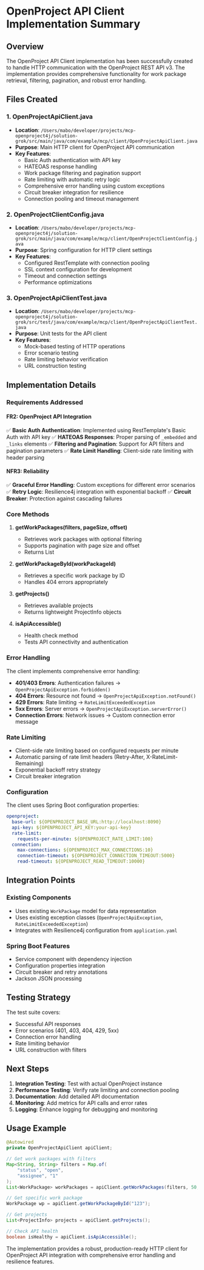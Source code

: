 # OpenProject API Client Implementation Summary

## Overview

The OpenProject API Client implementation has been successfully created to handle HTTP communication with the OpenProject REST API v3. The implementation provides comprehensive functionality for work package retrieval, filtering, pagination, and robust error handling.

## Files Created

### 1. OpenProjectApiClient.java
- **Location**: `/Users/mabo/developer/projects/mcp-openproject4j/solution-grok/src/main/java/com/example/mcp/client/OpenProjectApiClient.java`
- **Purpose**: Main HTTP client for OpenProject API communication
- **Key Features**:
  - Basic Auth authentication with API key
  - HATEOAS response handling
  - Work package filtering and pagination support
  - Rate limiting with automatic retry logic
  - Comprehensive error handling using custom exceptions
  - Circuit breaker integration for resilience
  - Connection pooling and timeout management

### 2. OpenProjectClientConfig.java
- **Location**: `/Users/mabo/developer/projects/mcp-openproject4j/solution-grok/src/main/java/com/example/mcp/client/OpenProjectClientConfig.java`
- **Purpose**: Spring configuration for HTTP client settings
- **Key Features**:
  - Configured RestTemplate with connection pooling
  - SSL context configuration for development
  - Timeout and connection settings
  - Performance optimizations

### 3. OpenProjectApiClientTest.java
- **Location**: `/Users/mabo/developer/projects/mcp-openproject4j/solution-grok/src/test/java/com/example/mcp/client/OpenProjectApiClientTest.java`
- **Purpose**: Unit tests for the API client
- **Key Features**:
  - Mock-based testing of HTTP operations
  - Error scenario testing
  - Rate limiting behavior verification
  - URL construction testing

## Implementation Details

### Requirements Addressed

#### FR2: OpenProject API Integration
✅ **Basic Auth Authentication**: Implemented using RestTemplate's Basic Auth with API key
✅ **HATEOAS Responses**: Proper parsing of `_embedded` and `_links` elements
✅ **Filtering and Pagination**: Support for API filters and pagination parameters
✅ **Rate Limit Handling**: Client-side rate limiting with header parsing

#### NFR3: Reliability
✅ **Graceful Error Handling**: Custom exceptions for different error scenarios
✅ **Retry Logic**: Resilience4j integration with exponential backoff
✅ **Circuit Breaker**: Protection against cascading failures

### Core Methods

1. **getWorkPackages(filters, pageSize, offset)**
   - Retrieves work packages with optional filtering
   - Supports pagination with page size and offset
   - Returns List<WorkPackage>

2. **getWorkPackageById(workPackageId)**
   - Retrieves a specific work package by ID
   - Handles 404 errors appropriately

3. **getProjects()**
   - Retrieves available projects
   - Returns lightweight ProjectInfo objects

4. **isApiAccessible()**
   - Health check method
   - Tests API connectivity and authentication

### Error Handling

The client implements comprehensive error handling:

- **401/403 Errors**: Authentication failures → `OpenProjectApiException.forbidden()`
- **404 Errors**: Resource not found → `OpenProjectApiException.notFound()`
- **429 Errors**: Rate limiting → `RateLimitExceededException`
- **5xx Errors**: Server errors → `OpenProjectApiException.serverError()`
- **Connection Errors**: Network issues → Custom connection error message

### Rate Limiting

- Client-side rate limiting based on configured requests per minute
- Automatic parsing of rate limit headers (Retry-After, X-RateLimit-Remaining)
- Exponential backoff retry strategy
- Circuit breaker integration

### Configuration

The client uses Spring Boot configuration properties:

```yaml
openproject:
  base-url: ${OPENPROJECT_BASE_URL:http://localhost:8090}
  api-key: ${OPENPROJECT_API_KEY:your-api-key}
  rate-limit:
    requests-per-minute: ${OPENPROJECT_RATE_LIMIT:100}
  connection:
    max-connections: ${OPENPROJECT_MAX_CONNECTIONS:10}
    connection-timeout: ${OPENPROJECT_CONNECTION_TIMEOUT:5000}
    read-timeout: ${OPENPROJECT_READ_TIMEOUT:10000}
```

## Integration Points

### Existing Components
- Uses existing `WorkPackage` model for data representation
- Uses existing exception classes (`OpenProjectApiException`, `RateLimitExceededException`)
- Integrates with Resilience4j configuration from `application.yaml`

### Spring Boot Features
- Service component with dependency injection
- Configuration properties integration
- Circuit breaker and retry annotations
- Jackson JSON processing

## Testing Strategy

The test suite covers:
- Successful API responses
- Error scenarios (401, 403, 404, 429, 5xx)
- Connection error handling
- Rate limiting behavior
- URL construction with filters

## Next Steps

1. **Integration Testing**: Test with actual OpenProject instance
2. **Performance Testing**: Verify rate limiting and connection pooling
3. **Documentation**: Add detailed API documentation
4. **Monitoring**: Add metrics for API calls and error rates
5. **Logging**: Enhance logging for debugging and monitoring

## Usage Example

```java
@Autowired
private OpenProjectApiClient apiClient;

// Get work packages with filters
Map<String, String> filters = Map.of(
    "status", "open",
    "assignee", "1"
);
List<WorkPackage> workPackages = apiClient.getWorkPackages(filters, 50, 0);

// Get specific work package
WorkPackage wp = apiClient.getWorkPackageById("123");

// Get projects
List<ProjectInfo> projects = apiClient.getProjects();

// Check API health
boolean isHealthy = apiClient.isApiAccessible();
```

The implementation provides a robust, production-ready HTTP client for OpenProject API integration with comprehensive error handling and resilience features.